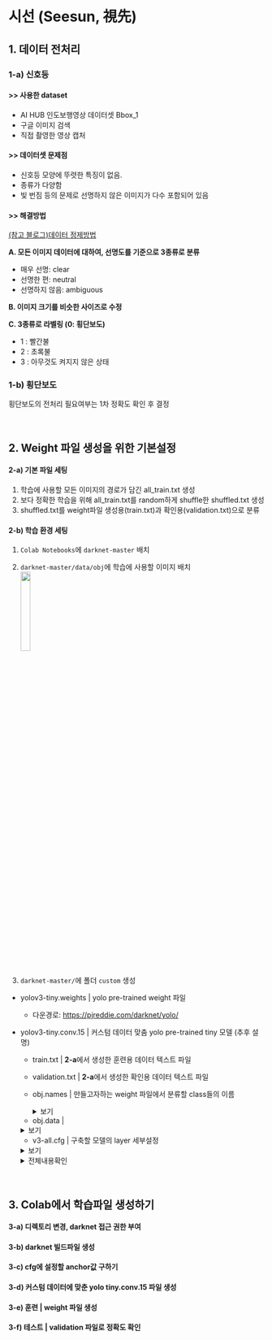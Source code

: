 # 시선 (Seesun, 視先) 

## 1. 데이터 전처리
###  1-a) 신호등
####   >>  사용한 dataset
- AI HUB 인도보행영상 데이터셋 Bbox_1
- 구글 이미지 검색
- 직접 촬영한 영상 캡처

####   >>  데이터셋 문제점
- 신호등 모양에 뚜렷한 특징이 없음.
- 종류가 다양함
- 빛 번짐 등의 문제로 선명하지 않은 이미지가 다수 포함되어 있음

#### >> 해결방법

[ (참고 블로그)데이터 정제방법](#https://crystalcube.co.kr/192) <br/>

**A. 모든 이미지 데이터에 대하여, 선명도를 기준으로 3종류로 분류**  <br/>
   -  매우 선명: clear
   -  선명한 편: neutral
   -  선명하지 않음: ambiguous

**B. 이미지 크기를 비슷한 사이즈로 수정** <br/>

**C. 3종류로 라벨링  (0: 횡단보도)** <br/> 
   - 1 : 빨간불
   - 2 : 초록불
   - 3 : 아무것도 켜지지 않은 상태

###  1-b) 횡단보도

횡단보도의 전처리 필요여부는  1차 정확도  확인 후 결정


<br/>

## 2. Weight 파일 생성을 위한 기본설정

#### 2-a) 기본 파일 세팅
1. 학습에 사용할 모든 이미지의 경로가 담긴 all_train.txt 생성
2. 보다 정확한 학습을 위해 all_train.txt를 random하게 shuffle한 shuffled.txt 생성
3. shuffled.txt를 weight파일 생성용(train.txt)과 확인용(validation.txt)으로 분류

#### 2-b) 학습 환경 세팅
1. `Colab Notebooks`에 `darknet-master` 배치

2. `darknet-master/data/obj`에 학습에 사용할 이미지 배치 <br/>
<img src="https://user-images.githubusercontent.com/62331803/91841952-21838500-ec8e-11ea-8d7a-880b441f3c4c.png" width="20%"> <br/>

3. `darknet-master/`에 폴더 `custom` 생성
  -  yolov3-tiny.weights | yolo pre-trained weight 파일<br/>
     - 다운경로: https://pjreddie.com/darknet/yolo/

- yolov3-tiny.conv.15 | 커스텀 데이터 맞춤 yolo pre-trained tiny 모델 (추후 설명)
 
  - train.txt | **2-a**에서 생성한 훈련용 데이터 텍스트 파일<br/>
 
  - validation.txt | **2-a**에서 생성한 확인용 데이터 텍스트 파일<br/>
  
  - obj.names | 만들고자하는 weight 파일에서 분류할 class들의 이름<br/>
    <details>
	    <summary>보기</summary>	
  </details>
    
  - obj.data | <br/>

   <details>
	    <summary>보기</summary>  
	
  </details>

  - v3-all.cfg | 구축할 모델의 layer 세부설정 <br/>

   <details>
	    <summary>보기</summary>  

	- line 1 [net layer] `max batches (반복횟수)`  : 사용할 class개수 * 2000
	- line 1 [net layer] `steps` : max batches의 0.8배, max batches의 0.9배
	- line 123, 167 [Convolutional layer] `filters` : (사용할 class개수 + 5) * 3
	- line 132, 174 [yolo layer] `anchors` :  커스텀 데이터 맞춤 anchor로 설정 (추후 설명)
	- line 132, 174 [yolo layer] `classes` : 사용할 class개수
	
  </details>
   <details>
	    <summary>전체내용확인</summary>  
  </details>

<br/>

## 3. Colab에서 학습파일 생성하기
#### 3-a) 디렉토리 변경, darknet 접근 권한 부여
#### 3-b) darknet 빌드파일 생성
#### 3-c) cfg에 설정할 anchor값 구하기
#### 3-d) 커스텀 데이터에 맞춘 yolo tiny.conv.15 파일 생성
#### 3-e) 훈련 | weight 파일 생성
#### 3-f)  테스트 | validation 파일로 정확도 확인



